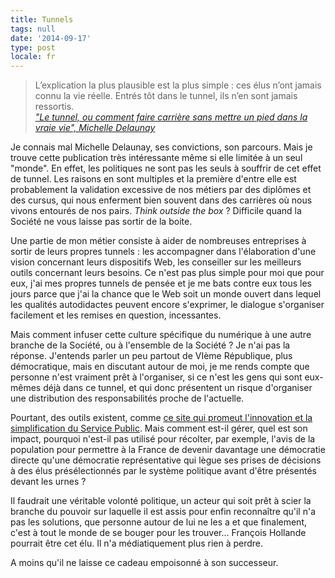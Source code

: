 ```yaml
---
title: Tunnels
tags: null
date: '2014-09-17'
type: post
locale: fr
---
```


> L’explication la plus plausible est la plus simple&nbsp;: ces élus n’ont jamais connu la vie réelle. Entrés tôt dans le tunnel, ils n’en sont jamais ressortis.  
>  <cite>["Le tunnel, ou comment faire carrière sans mettre un pied dans la vraie vie", Michelle Delaunay](http://www.michele-delaunay.net/delaunay/blog/le-tunnel-ou-comment-faire-carriere-sans-mettre-un-pied-dans-la-vraie-vie)</cite>

Je connais mal Michelle Delaunay, ses convictions, son parcours. Mais je trouve cette publication très intéressante même si elle limitée à un seul "monde". En effet, les politiques ne sont pas les seuls à souffrir de cet effet de tunnel. Les raisons en sont multiples et la première d'entre elle est probablement la validation excessive de nos métiers par des diplômes et des cursus, qui nous enferment bien souvent dans des carrières où nous vivons entourés de nos pairs. _Think outside the box_&nbsp;? Difficile quand la Société ne vous laisse pas sortir de la boite.

<!-- more -->

Une partie de mon métier consiste à aider de nombreuses entreprises à sortir de leurs propres tunnels&nbsp;: les accompagner dans l'élaboration d'une vision concernant leurs dispositifs Web, les conseiller sur les meilleurs outils concernant leurs besoins. Ce n'est pas plus simple pour moi que pour eux, j'ai mes propres tunnels de pensée et je me bats contre eux tous les jours parce que j'ai la chance que le Web soit un monde ouvert dans lequel les qualités autodidactes peuvent encore s'exprimer, le dialogue s'organiser facilement et les remises en question, incessantes.

Mais comment infuser cette culture spécifique du numérique à une autre branche de la Société, ou à l'ensemble de la Société&nbsp;? Je n'ai pas la réponse. J'entends parler un peu partout de VIème République, plus démocratique, mais en discutant autour de moi, je me rends compte que personne n'est vraiment prêt à l'organiser, si ce n'est les gens qui sont eux-mêmes déjà dans ce tunnel, et qui donc présentent un risque d'organiser une distribution des responsabilités proche de l'actuelle.

Pourtant, des outils existent, comme [ce site qui promeut l'innovation et la simplification du Service Public](http://www.modernisation.gouv.fr/home/faire-simplegouvfr-tire-sa-reverence). Mais comment est-il gérer, quel est son impact, pourquoi n'est-il pas utilisé pour récolter, par exemple, l'avis de la population pour permettre à la France de devenir davantage une démocratie directe qu'une démocratie représentative qui lègue ses prises de décisions à des élus présélectionnés par le système politique avant d'être présentés devant les urnes&nbsp;?

Il faudrait une véritable volonté politique, un acteur qui soit prêt à scier la branche du pouvoir sur laquelle il est assis pour enfin reconnaître qu'il n'a pas les solutions, que personne autour de lui ne les a et que finalement, c'est à tout le monde de se bouger pour les trouver… François Hollande pourrait être cet élu. Il n'a médiatiquement plus rien à perdre.

A moins qu'il ne laisse ce cadeau empoisonné à son successeur.
